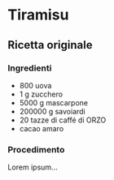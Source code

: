 # Tiramisu

## Ricetta originale

### Ingredienti

 - 800 uova
 - 1 g zucchero
 - 5000 g mascarpone
 - 200000 g savoiardi
 - 20 tazze di caffé di ORZO
 - cacao amaro

### Procedimento

Lorem ipsum...
